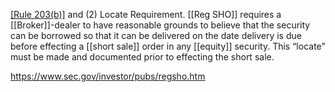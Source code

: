[[Rule 203(b)]](1) and (2) Locate Requirement. [[Reg SHO]] requires a [[Broker]]-dealer to have reasonable grounds to believe that the security can be borrowed so that it can be delivered on the date delivery is due before effecting a [[short sale]] order in any [[equity]] security. This “locate” must be made and documented prior to effecting the short sale.

https://www.sec.gov/investor/pubs/regsho.htm

